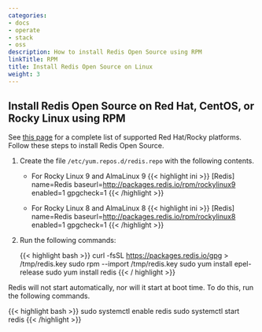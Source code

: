 ```yaml
---
categories:
- docs
- operate
- stack
- oss
description: How to install Redis Open Source using RPM
linkTitle: RPM
title: Install Redis Open Source on Linux
weight: 3
---
```


## Install Redis Open Source on Red Hat, CentOS, or Rocky Linux using RPM

See [this page](https://redis.io/downloads/#redis-downloads) for a complete list of supported Red Hat/Rocky platforms.
Follow these steps to install Redis Open Source.

1. Create the file `/etc/yum.repos.d/redis.repo` with the following contents.

    - For Rocky Linux 9 and AlmaLinux 9
    {{< highlight ini >}}
    [Redis]
    name=Redis
    baseurl=http://packages.redis.io/rpm/rockylinux9
    enabled=1
    gpgcheck=1
    {{< /highlight >}}

    - For Rocky Linux 8 and AlmaLinux 8
    {{< highlight ini >}}
    [Redis]
    name=Redis
    baseurl=http://packages.redis.io/rpm/rockylinux8
    enabled=1
    gpgcheck=1
    {{< /highlight >}}

2. Run the following commands:

    {{< highlight bash >}}
    curl -fsSL https://packages.redis.io/gpg > /tmp/redis.key
    sudo rpm --import /tmp/redis.key
    sudo yum install epel-release
    sudo yum install redis
    {{< / highlight >}}

Redis will not start automatically, nor will it start at boot time. To do this, run the following commands.

{{< highlight bash >}}
sudo systemctl enable redis
sudo systemctl start redis
{{< /highlight >}}
